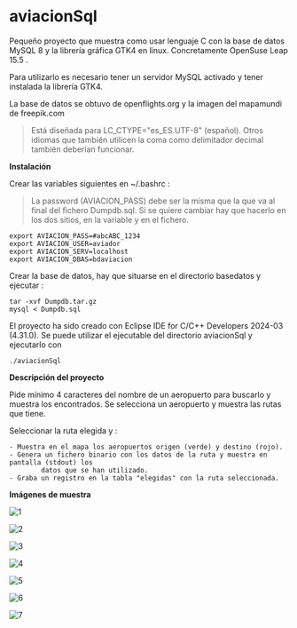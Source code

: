 # aviacionSql

Pequeño proyecto que muestra como usar lenguaje C con la base de datos MySQL 8 y la librería gráfica GTK4 en linux. Concretamente OpenSuse Leap 15.5 .

Para utilizarlo es necesario tener un servidor MySQL activado y tener instalada la librería GTK4.

La base de datos se obtuvo de openflights.org y la imagen del mapamundi de freepik.com

> Está diseñada para LC_CTYPE="es_ES.UTF-8" (español). Otros idiomas que también utilicen la coma como delimitador decimal también deberían funcionar.


**Instalación**

Crear las variables siguientes en ~/.bashrc :
> La password (AVIACION_PASS) debe ser la misma que la que va al final del fichero Dumpdb.sql. Si se quiere cambiar hay que hacerlo en los dos sitios, en la variable y en el fichero.

  ```
  export AVIACION_PASS=#abcABC_1234
  export AVIACION_USER=aviador
  export AVIACION_SERV=localhost
  export AVIACION_DBAS=bdaviacion
  ```

Crear la base de datos, hay que situarse en el directorio basedatos y ejecutar :

    tar -xvf Dumpdb.tar.gz
    mysql < Dumpdb.sql
    

El proyecto ha sido creado con Eclipse IDE for C/C++ Developers 2024-03 (4.31.0).
Se puede utilizar el ejecutable del directorio aviacionSql y ejecutarlo con

	
	./aviacionSql
	


**Descripción del proyecto**

Pide mínimo 4 caracteres del nombre de un aeropuerto para buscarlo y muestra los encontrados.
Se selecciona un aeropuerto y muestra las rutas que tiene.

Seleccionar la ruta elegida y :

    - Muestra en el mapa los aeropuertos origen (verde) y destino (rojo).
    - Genera un fichero binario con los datos de la ruta y muestra en pantalla (stdout) los
     		datos que se han utilizado.
    - Graba un registro en la tabla "elegidas" con la ruta seleccionada.


**Imágenes de muestra**

![1](https://github.com/jperezCurso/aviacionSql/blob/main/aviacionSql/imagenes/01_inicio.png)

![2](https://github.com/jperezCurso/aviacionSql/blob/main/aviacionSql/imagenes/02_aeropuerto.png)

![3](https://github.com/jperezCurso/aviacionSql/blob/main/aviacionSql/imagenes/03_port_seleccionado.png)

![4](https://github.com/jperezCurso/aviacionSql/blob/main/aviacionSql/imagenes/04_rutas.png)

![5](https://github.com/jperezCurso/aviacionSql/blob/main/aviacionSql/imagenes/05_ruta_seleccionada.png)

![6](https://github.com/jperezCurso/aviacionSql/blob/main/aviacionSql/imagenes/06_mysql_01.png)

![7](https://github.com/jperezCurso/aviacionSql/blob/main/aviacionSql/imagenes/07_mysql_02.png)

